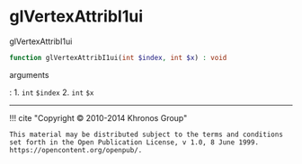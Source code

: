 # glVertexAttribI1ui
glVertexAttribI1ui

```php
function glVertexAttribI1ui(int $index, int $x) : void
```



arguments

:    1. `int` `$index` 
    2. `int` `$x` 



---
     

!!! cite "Copyright © 2010-2014 Khronos Group"

    This material may be distributed subject to the terms and conditions set forth in the Open Publication License, v 1.0, 8 June 1999. https://opencontent.org/openpub/.
